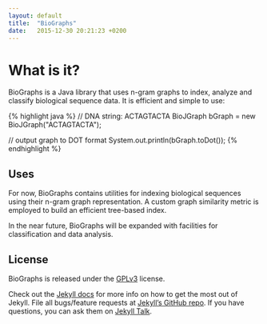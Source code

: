 ```yaml
---
layout: default
title:  "BioGraphs"
date:   2015-12-30 20:21:23 +0200
---
```

# What is it?
BioGraphs is a Java library that uses n-gram graphs to index, analyze and classify biological sequence data. It is efficient and simple to use:

{% highlight java %}
// DNA string: ACTAGTACTA
BioJGraph bGraph = new BioJGraph("ACTAGTACTA");

// output graph to DOT format
System.out.println(bGraph.toDot());
{% endhighlight %}

## Uses
For now, BioGraphs contains utilities for indexing biological sequences using their n-gram graph representation. A custom graph similarity metric is employed to build an efficient tree-based index.  

In the near future, BioGraphs will be expanded with facilities for classification and data analysis.

## License
BioGraphs is released under the [GPLv3][license] license.

Check out the [Jekyll docs][jekyll-docs] for more info on how to get the most out of Jekyll. File all bugs/feature requests at [Jekyll’s GitHub repo][jekyll-gh]. If you have questions, you can ask them on [Jekyll Talk][jekyll-talk].

[jekyll-docs]: http://jekyllrb.com/docs/home
[jekyll-gh]:   https://github.com/jekyll/jekyll
[jekyll-talk]: https://talk.jekyllrb.com/
[license]: https://www.gnu.org/licenses/gpl.html
